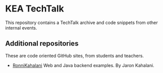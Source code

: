 # KEA TechTalk

This repository contains a TechTalk archive and code snippets from other internal events.


## Additional repositories
These are code oriented GitHub sites, from students and teachers.
- [RonniKahalani](https://github.com/RonniKahalani) Web and Java backend examples. By Jaron Kahalani.
